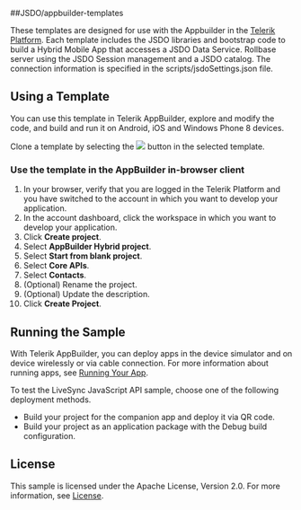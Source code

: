 ##JSDO/appbuilder-templates

These templates are designed for use with the Appbuilder in the [Telerik Platform](https://platform.telerik.com).
Each template includes the JSDO libraries and bootstrap code to build a Hybrid Mobile App that accesses a JSDO Data Service. Rollbase server using the JSDO Session management and a JSDO catalog. The connection information is specified in the scripts/jsdoSettings.json file.


## Using a Template

You can use this template in Telerik AppBuilder, explore and modify the code, and build and run it on Android, iOS and Windows Phone 8 devices.

Clone a template by selecting the <img src="http://docs.telerik.com/platform/appbuilder/sample-apps/images/try-in-appbuilder.png"/> button in the selected template.

### Use the template in the AppBuilder in-browser client

1. In your browser, verify that you are logged in the Telerik Platform and you have switched to the account in which you want to develop your application.
1. In the account dashboard, click the workspace in which you want to develop your application.
1. Click **Create project**.
1. Select **AppBuilder Hybrid project**.
1. Select **Start from blank project**.
1. Select **Core APIs**.
1. Select **Contacts**.
1. (Optional) Rename the project.
1. (Optional) Update the description.
1. Click **Create Project**.


## Running the Sample

With Telerik AppBuilder, you can deploy apps in the device simulator and on device wirelessly or via cable connection. For more information about running apps, see [Running Your App][Running Your App].

To test the LiveSync JavaScript API sample, choose one of the following deployment methods.

* Build your project for the companion app and deploy it via QR code.
* Build your project as an application package with the Debug build configuration.

## License

This sample is licensed under the Apache License, Version 2.0. For more information, see [License][License].

[License]: License.md
[Running Your App]: http://docs.telerik.com/platform/appbuilder/testing-your-app/run-your-app
